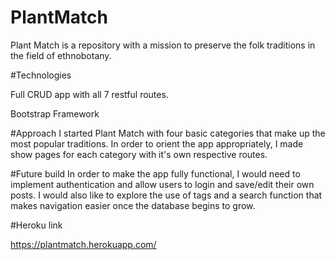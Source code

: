 # PlantMatch

Plant Match is a repository with a mission to preserve the folk traditions in the field of ethnobotany.

#Technologies

Full CRUD app with all 7 restful routes.

Bootstrap Framework

#Approach
I started Plant Match with four basic categories that make up the most popular traditions. In order to orient the app appropriately, I made show pages for each category with it's own respective routes.

#Future build
 In order to make the app fully functional, I would need to implement authentication and allow users to login and save/edit their own posts. I would also like to explore the use of tags and a search function that makes navigation easier once the database begins to grow.

 #Heroku link

 https://plantmatch.herokuapp.com/
